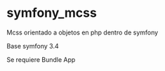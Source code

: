 # symfony_mcss
Mcss orientado a objetos en php dentro de symfony

Base symfony 3.4

Se requiere Bundle App
